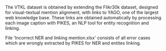 The VTKL dataset is obtained by extending the Flikr30k dataset, designed for visual-textual mention alignment, with links to YAGO, one of the largest web knowledge base. These links are obtained automatically by processing each image caption with PIKES, an NLP tool for entity recognition and linking.

File 'Incorrect NER and linking mention.xlsx' consists of all error cases which are wrongly extracted by PIKES for NER and entites linking.
